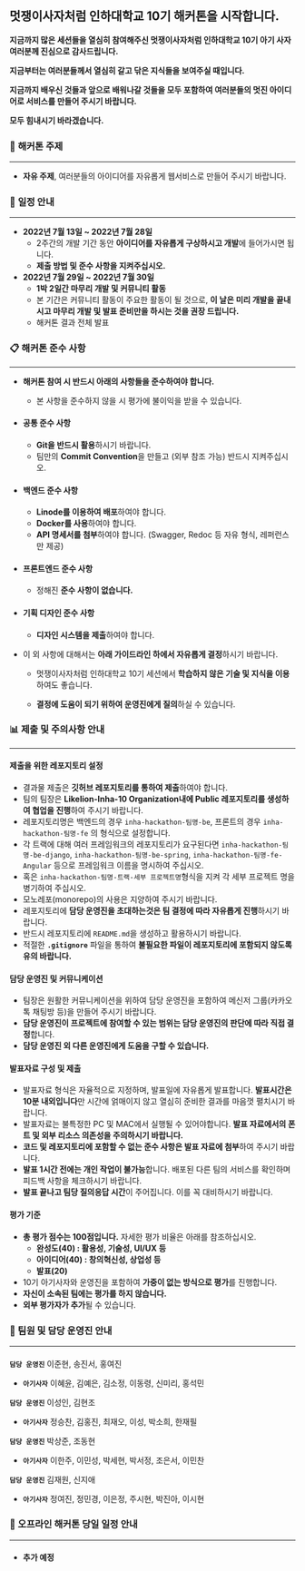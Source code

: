 ## 멋쟁이사자처럼 인하대학교 10기 해커톤을 시작합니다.

**지금까지 많은 세션들을 열심히 참여해주신 멋쟁이사자처럼 인하대학교 10기 아기 사자 여러분께 진심으로 감사드립니다.**

**지금부터는 여러분들께서 열심히 갈고 닦은 지식들을 보여주실 때입니다.**

**지금까지 배우신 것들과 앞으로 배워나갈 것들을 모두 포함하여 여러분들의 멋진 아이디어로 서비스를 만들어 주시기 바랍니다.**

**모두 힘내시기 바라겠습니다.**



### 📝 **해커톤 주제**

---



- **자유 주제**, 여러분들의 아이디어를 자유롭게 웹서비스로 만들어 주시기 바랍니다.



### 📅 **일정 안내**

---



- **2022년 7월 13일 ~ 2022년 7월 28일**
  - 2주간의 개발 기간 동안 **아이디어를 자유롭게 구상하시고 개발**에 들어가시면 됩니다.
  - **제출 방법 및 준수 사항을 지켜주십시오.**
- **2022년 7월 29일 ~ 2022년 7월 30일**
  - **1박 2일간 마무리 개발 및 커뮤니티 활동**
  - 본 기간은 커뮤니티 활동이 주요한 활동이 될 것으로, **이 날은 미리 개발을 끝내시고 마무리 개발 및 발표 준비만을 하시는 것을 권장 드립니다.**
  - 해커톤 결과 전체 발표



### 📋 **해커톤 준수 사항**

---



- **해커톤 참여 시 반드시 아래의 사항들을 준수하여야 합니다.**
   - 본 사항을 준수하지 않을 시 평가에 불이익을 받을 수 있습니다.



- #### 공통 준수 사항

  - **Git을 반드시 활용**하시기 바랍니다.
  - 팀만의 **Commit Convention**을 만들고 (외부 참조 가능) 반드시 지켜주십시오.



- #### 백엔드 준수 사항

  - **Linode를 이용하여 배포**하여야 합니다.
  - **Docker를 사용**하여야 합니다.
  - **API 명세서를 첨부**하여야 합니다. (Swagger, Redoc 등 자유 형식, 레퍼런스만 제공)



- #### 프론트엔드 준수 사항 ####

  - 정해진 **준수 사항이 없습니다.**



- #### 기획 디자인 준수 사항 ####

  - **디자인 시스템을 제출**하여야 합니다.



- 이 외 사항에 대해서는 **아래 가이드라인 하에서 자유롭게 결정**하시기 바랍니다.

  - 멋쟁이사자처럼 인하대학교 10기 세션에서 **학습하지 않은 기술 및 지식을 이용**하여도 좋습니다.

  - **결정에 도움이 되기 위하여 운영진에게 질의**하실 수 있습니다.



### 📊 **제출 및 주의사항 안내**

---



#### 제출을 위한 레포지토리 설정 ####

- 결과물 제출은 **깃허브 레포지토리를 통하여 제출**하여야 합니다.
- 팀의 팀장은 **Likelion-Inha-10 Organization내에 Public 레포지토리를 생성하여 협업을 진행**하여 주시기 바랍니다.
- 레포지토리명은 백엔드의 경우 `inha-hackathon-팀명-be`, 프론트의 경우 `inha-hackathon-팀명-fe` 의 형식으로 설정합니다.
- 각 트랙에 대해 여러 프레임워크의 레포지토리가 요구된다면 `inha-hackathon-팀명-be-django`, `inha-hackathon-팀명-be-spring`, `inha-hackathon-팀명-fe-Angular` 등으로 프레임워크 이름을 명시하여 주십시오.
- 혹은 `inha-hackathon-팀명-트랙-세부 프로젝트명`형식을 지켜 각 세부 프로젝트 명을 병기하여 주십시오.
- 모노레포(monorepo)의 사용은 지양하여 주시기 바랍니다.
- 레포지토리에 **담당 운영진을 초대하는것은 팀 결정에 따라 자유롭게 진행**하시기 바랍니다.
- 반드시 레포지토리에 `README.md`을 생성하고 활용하시기 바랍니다.
- 적절한 **`.gitignore`** 파일을 통하여 **불필요한 파일이 레포지토리에 포함되지 않도록 유의 바랍니다.**



#### 담당 운영진 및 커뮤니케이션 ####

- 팀장은 원활한 커뮤니케이션을 위하여 담당 운영진을 포함하여 메신저 그룹(카카오톡 채팅방 등)을 만들어 주시기 바랍니다.
- **담당 운영진이 프로젝트에 참여할 수 있는 범위는 담당 운영진의 판단에 따라 직접 결정**합니다.
- **담당 운영진 외 다른 운영진에게 도움을 구할 수 있습니다.**



#### 발표자료 구성 및 제출 ####

- 발표자료 형식은 자율적으로 지정하며, 발표일에 자유롭게 발표합니다. **발표시간은 10분 내외입니다**만 시간에 얽매이지 않고 열심히 준비한 결과를 마음껏 펼치시기 바랍니다.
- 발표자료는 불특정한 PC 및 MAC에서 실행될 수 있어야합니다. **발표 자료에서의 폰트 및 외부 리소스 의존성을 주의하시기 바랍니다.**
- **코드 및 레포지토리에 포함할 수 없는 준수 사항은 발표 자료에 첨부**하여 주시기 바랍니다.
- **발표 1시간 전에는 개인 작업이 불가능**합니다. 배포된 다른 팀의 서비스를 확인하며 피드백 사항을 체크하시기 바랍니다.
- **발표 끝나고 팀당 질의응답 시간**이 주어집니다. 이를 꼭 대비하시기 바랍니다.



#### 평가 기준 ####

- **총 평가 점수는 100점입니다.** 자세한 평가 비율은 아래를 참조하십시오.
  - **완성도(40) : 활용성, 기술성, UI/UX 등**
  - **아이디어(40) : 창의혁신성, 상업성 등**
  - **발표(20)**
- 10기 아기사자와 운영진을 포함하여 **가중이 없는 방식으로 평가**를 진행합니다.
- **자신이 소속된 팀에는 평가를 하지 않습니다.**
- **외부 평가자가 추가**될 수 있습니다.



### 🦁 팀원 및 담당 운영진 안내

---

####  ####

**`담당 운영진`** 이준현, 송진서, 홍여진

- **`아기사자`** 이혜윤, 김예은, 김소정, 이동령, 신미리, 홍석민



**`담당 운영진`** 이성인, 김현조

- **`아기사자`** 정승찬, 김홍진, 최재오, 이성, 박소희, 한재필



**`담당 운영진`** 박상준, 조동현

- **`아기사자`** 이한주, 이민성, 박세현, 박서정, 조은서, 이민찬



**`담당 운영진`** 김재원, 신지애

- **`아기사자`** 정여진, 정민경, 이은정, 주시현, 박진아, 이시현



### 📅  오프라인 해커톤 당일 일정 안내

---

####  ####

- **추가 예정**
